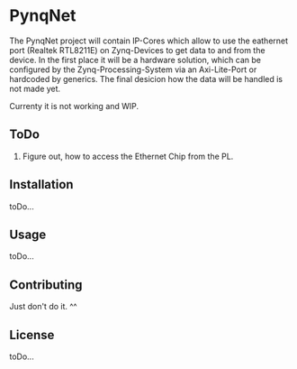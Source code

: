 # PynqNet

The PynqNet project will contain IP-Cores which allow to use the eathernet port (Realtek RTL8211E) on Zynq-Devices to get data to
and from the device. In the first place it will be a hardware solution, which can be configured by the Zynq-Processing-System via 
an Axi-Lite-Port or hardcoded by generics. The final desicion how the data will be handled is not made yet.

Currenty it is not working and WIP.

## ToDo

1. Figure out, how to access the Ethernet Chip from the PL.

## Installation

toDo...

## Usage

toDo...

## Contributing

Just don't do it. ^^

## License
toDo...
